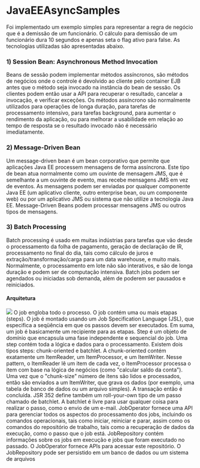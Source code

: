 JavaEEAsyncSamples
==================
Foi implementado um exemplo simples para representar a regra de negócio que é a demissão de um funcionário. O cálculo para demissão de um funcionário dura 10 segundos e apenas seta o flag ativo para false. As tecnologias utilizadas são apresentadas abaixo.

### 1) Session Bean: Asynchronous Method Invocation
Beans de sessão podem implementar métodos assíncronos, são métodos de negócios onde o controle é devolvido ao cliente pelo container EJB antes que o método seja invocado na instância do bean de sessão. Os clientes podem então usar a API para recuperar o resultado, cancelar a invocação, e verificar exceções.
Os métodos assíncrono são normalmente utilizados para operações de longa duração, para tarefas de processamento intensivo, para tarefas background, para aumentar o rendimento da aplicação, ou para melhorar a usabilidade em relação ao tempo de resposta se o resultado invocado não é necessário imediatamente.
### 2) Message-Driven Bean
Um message-driven bean é um bean corporativo que permite que aplicações Java EE processem mensagens de forma assíncrona. Este tipo de bean atua normalmente como um ouvinte de mensagem JMS, que é semelhante a um ouvinte de evento, mas recebe mensagens JMS em vez de eventos. As mensagens podem ser enviadas por qualquer componente Java EE (um aplicativo cliente, outro enterprise bean, ou um componente web) ou por um aplicativo JMS ou sistema que não utilize a tecnologia Java EE. Message-Driven Beans podem processar mensagens JMS ou outros tipos de mensagens.
### 3) Batch Processing
Batch processing é usado em muitas indústrias para tarefas que vão desde o processamento da folha de pagamento, geração de declaração de IR, processamento no final do dia, tais como cálculo de juros e extração/transformação/carga para um data warehouse, e muito mais. Normalmente, o processamento em lote não são interativos, e são de longa duração e podem ser de computação intensiva. Batch jobs podem ser agendados ou iniciadas sob demanda, além de poderem ser pausados e reiniciados.

#### Arquitetura
![](http://www.infoq.com/resource/news/2013/11/javaee7-spring-batch/pt/resources/jsr-352.jpg)
O job engloba todo o processo. O job contém uma ou mais etapas (steps). O job é montado usando um Job Specification Language (JSL), que especifica a seqüência em que os passos devem ser executados. Em suma, um job é basicamente um recipiente para as etapas.
Step é um objeto de domínio que encapsula uma fase independente e sequencial do job. Uma step contém toda a lógica e dados para o processamento. Existem dois tipos steps: chunk-oriented e batchlet.
A chunk-oriented contém exatamente um ItemReader, um ItemProcessor, e um ItemWriter. Nesse pattern, o ItemReader lê um item de cada vez, o ItemProcessor processa o item com base na lógica de negócios (como "calcular saldo da conta"). Uma vez que o "chunk-size" número de itens são lidos e processados, então são enviados a um ItemWriter, que grava os dados (por exemplo, uma tabela de banco de dados ou um arquivo simples). A transação então é concluída.
JSR 352 define também um roll-your-own tipo de um passo chamado de batchlet. A batchlet é livre para usar qualquer coisa para realizar o passo, como o envio de um e-mail.
JobOperator fornece uma API para gerenciar todos os aspectos do processamento dos jobs, incluindo os comandos operacionais, tais como iniciar, reiniciar e parar, assim como os comandos do repositório de trabalho, tais como a recuperação de dados da execução, como o passo que o job está.
JobRepository contém informações sobre os jobs em execução e jobs que foram executado no passado. O JobOperator fornece APIs para acessar este repositório. O JobRepository pode ser persistido em um banco de dados ou um sistema de arquivos
